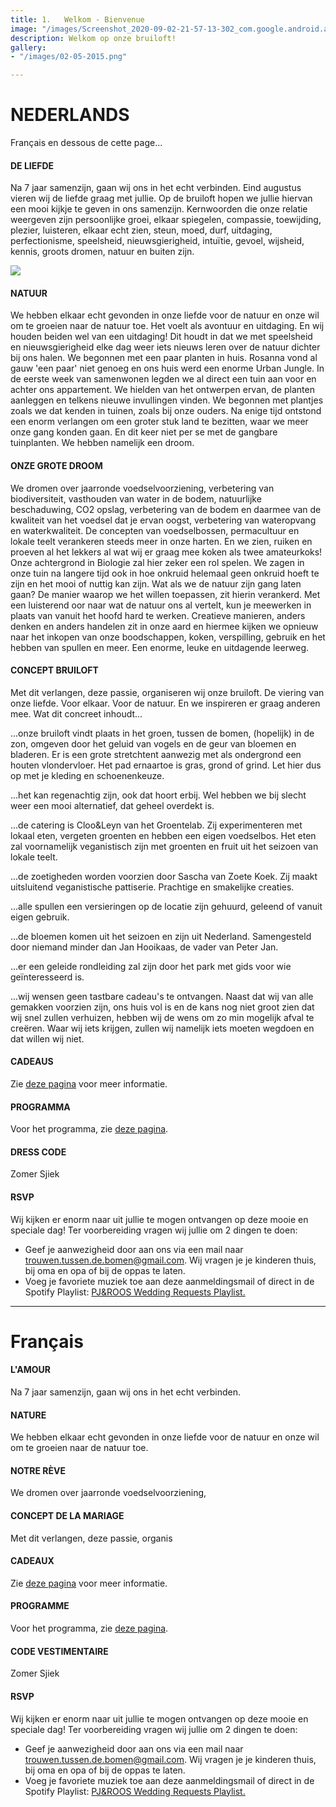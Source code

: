 ```yaml
---
title: 1.   Welkom - Bienvenue
image: "/images/Screenshot_2020-09-02-21-57-13-302_com.google.android.apps.photos.jpg"
description: Welkom op onze bruiloft!
gallery:
- "/images/02-05-2015.png"

---
```

# NEDERLANDS

Français en dessous de cette page...

#### DE LIEFDE

Na 7 jaar samenzijn, gaan wij ons in het echt verbinden. Eind augustus vieren wij de liefde graag met jullie. Op de bruiloft hopen we jullie hiervan een mooi kijkje te geven in ons samenzijn. Kernwoorden die onze relatie weergeven zijn persoonlijke groei, elkaar spiegelen, compassie, toewijding, plezier, luisteren, elkaar echt zien, steun, moed, durf, uitdaging, perfectionisme, speelsheid, nieuwsgierigheid, intuïtie, gevoel, wijsheid, kennis, groots dromen, natuur en buiten zijn.

![](/images/02-05-2015.png)

#### NATUUR

We hebben elkaar echt gevonden in onze liefde voor de natuur en onze wil om te groeien naar de natuur toe. Het voelt als avontuur en uitdaging. En wij houden beiden wel van een uitdaging! Dit houdt in dat we met speelsheid en nieuwsgierigheid elke dag weer iets nieuws leren over de natuur dichter bij ons halen. We begonnen met een paar planten in huis. Rosanna vond al gauw 'een paar' niet genoeg en ons huis werd een enorme Urban Jungle. In de eerste week van samenwonen legden we al direct een tuin aan voor en achter ons appartement. We hielden van het ontwerpen ervan, de planten aanleggen en telkens nieuwe invullingen vinden. We begonnen met plantjes zoals we dat kenden in tuinen, zoals bij onze ouders. Na enige tijd ontstond een enorm verlangen om een groter stuk land te bezitten, waar we meer onze gang konden gaan. En dit keer niet per se met de gangbare tuinplanten. We hebben namelijk een droom.

#### ONZE GROTE DROOM

We dromen over jaarronde voedselvoorziening, verbetering van biodiversiteit, vasthouden van water in de bodem, natuurlijke beschaduwing, CO2 opslag, verbetering van de bodem en daarmee van de kwaliteit van het voedsel dat je ervan oogst, verbetering van wateropvang en waterkwaliteit. De concepten van voedselbossen, permacultuur en lokale teelt verankeren steeds meer in onze harten. En we zien, ruiken en proeven al het lekkers al wat wij er graag mee koken als twee amateurkoks! Onze achtergrond in Biologie zal hier zeker een rol spelen. We zagen in onze tuin na langere tijd ook in hoe onkruid helemaal geen onkruid hoeft te zijn en het mooi of nuttig kan zijn. Wat als we de natuur zijn gang laten gaan? De manier waarop we het willen toepassen, zit hierin verankerd. Met een luisterend oor naar wat de natuur ons al vertelt, kun je meewerken in plaats van vanuit het hoofd hard te werken. Creatieve manieren, anders denken en anders handelen zit in onze aard en hiermee kijken we opnieuw naar het inkopen van onze boodschappen, koken, verspilling, gebruik en het hebben van spullen en meer. Een enorme, leuke en uitdagende leerweg.

#### CONCEPT BRUILOFT

Met dit verlangen, deze passie, organiseren wij onze bruiloft. De viering van onze liefde. Voor elkaar. Voor de natuur. En we inspireren er graag anderen mee.
Wat dit concreet inhoudt...

...onze bruiloft vindt plaats in het groen, tussen de bomen, (hopelijk) in de zon, omgeven door het geluid van vogels en de geur van bloemen en bladeren. Er is een grote stretchtent aanwezig met als ondergrond een houten vlondervloer. Het pad ernaartoe is gras, grond of grind. Let hier dus op met je kleding en schoenenkeuze.

...het kan regenachtig zijn, ook dat hoort erbij. Wel hebben we bij slecht weer een mooi alternatief, dat geheel overdekt is.

...de catering is Cloo&Leyn van het Groentelab. Zij experimenteren met lokaal eten, vergeten groenten en hebben een eigen voedselbos. Het eten zal voornamelijk veganistisch zijn met groenten en fruit uit het seizoen van lokale teelt.

...de zoetigheden worden voorzien door Sascha van Zoete Koek. Zij maakt uitsluitend veganistische pattiserie. Prachtige en smakelijke creaties.

...alle spullen een versieringen op de locatie zijn gehuurd, geleend of vanuit eigen gebruik.

...de bloemen komen uit het seizoen en zijn uit Nederland. Samengesteld door niemand minder dan Jan Hooikaas, de vader van Peter Jan.

...er een geleide rondleiding zal zijn door het park met gids voor wie geïnteresseerd is.

...wij wensen geen tastbare cadeau's te ontvangen. Naast dat wij van alle gemakken voorzien zijn, ons huis vol is en de kans nog niet groot zien dat wij snel zullen verhuizen, hebben wij de wens om zo min mogelijk afval te creëren. Waar wij iets krijgen, zullen wij namelijk iets moeten wegdoen en dat willen wij niet.

#### CADEAUS

Zie [deze pagina](https://peterjanrosanna.netlify.app/post/post-4/) voor meer informatie.

#### PROGRAMMA

Voor het programma, zie [deze pagina](https://peterjanrosanna.netlify.app/post/post-10/).

#### DRESS CODE

Zomer Sjiek

#### RSVP

Wij kijken er enorm naar uit jullie te mogen ontvangen op deze mooie en speciale dag! Ter voorbereiding vragen wij jullie om 2 dingen te doen:

* Geef je aanwezigheid door aan ons via een mail naar trouwen.tussen.de.bomen@gmail.com. Wij vragen je je kinderen thuis, bij oma en opa of bij de oppas te laten.
* Voeg je favoriete muziek toe aan deze aanmeldingsmail of direct in de Spotify Playlist: [PJ&ROOS Wedding Requests Playlist.](https://open.spotify.com/playlist/0GHY1fGdvU6bQpLyV5RMff?si=ecaee2e2e45f427f&pt=36ed066f167081f083351141ed6e3d3c)

***

# Français

#### L'AMOUR

Na 7 jaar samenzijn, gaan wij ons in het echt verbinden. 

#### NATURE

We hebben elkaar echt gevonden in onze liefde voor de natuur en onze wil om te groeien naar de natuur toe. 

#### NOTRE RÈVE

We dromen over jaarronde voedselvoorziening,

#### CONCEPT DE LA MARIAGE

Met dit verlangen, deze passie, organis

#### CADEAUX

Zie [deze pagina](https://peterjanrosanna.netlify.app/post/post-4/) voor meer informatie.

#### PROGRAMME

Voor het programma, zie [deze pagina](https://peterjanrosanna.netlify.app/post/post-10/).

#### CODE VESTIMENTAIRE

Zomer Sjiek

#### RSVP

Wij kijken er enorm naar uit jullie te mogen ontvangen op deze mooie en speciale dag! Ter voorbereiding vragen wij jullie om 2 dingen te doen:

* Geef je aanwezigheid door aan ons via een mail naar trouwen.tussen.de.bomen@gmail.com. Wij vragen je je kinderen thuis, bij oma en opa of bij de oppas te laten.
* Voeg je favoriete muziek toe aan deze aanmeldingsmail of direct in de Spotify Playlist: [PJ&ROOS Wedding Requests Playlist.](https://open.spotify.com/playlist/0GHY1fGdvU6bQpLyV5RMff?si=ecaee2e2e45f427f&pt=36ed066f167081f083351141ed6e3d3c)